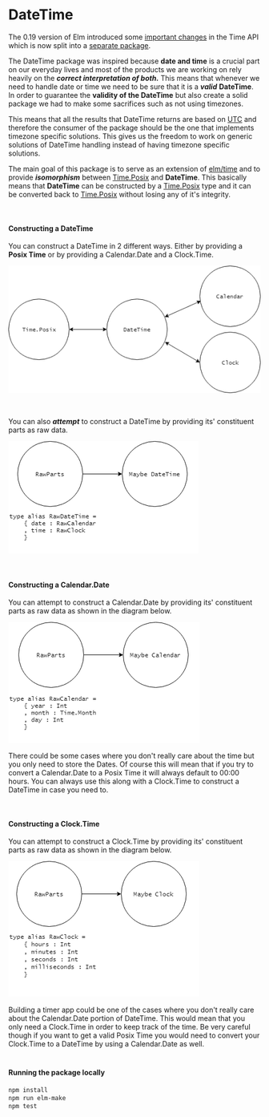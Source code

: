 # DateTime

The 0.19 version of Elm introduced some [important changes][important-changes] in the Time API which is now split into a [separate package][elm-time].

The DateTime package was inspired because __date and time__ is a crucial part on our everyday lives and most of the products we are working on rely heavily on the ___correct interpretation of both.___
This means that whenever we need to handle date or time we need to be sure that it is a ___valid___ __DateTime__. In order to guarantee the __validity of the DateTime__ but also create a solid package
we had to make some sacrifices such as not using timezones.

This means that all the results that DateTime returns are based on [UTC][UTC-wiki] and therefore the consumer of the package should be the one that implements timezone specific solutions. This gives us the
freedom to work on generic solutions of DateTime handling instead of having timezone specific solutions.

The main goal of this package is to serve as an extension of [elm/time][elm-time] and to provide ___isomorphism___ between [Time.Posix][TimePosix] and __DateTime__.
This basically means that __DateTime__ can be constructed by a [Time.Posix][TimePosix] type and it can be converted back to [Time.Posix][TimePosix] without losing any of it's integrity.

<br/>

#### Constructing a DateTime

You can construct a DateTime in 2 different ways. Either by providing a __Posix Time__ or by providing a Calendar.Date and a Clock.Time.

![alt text](https://github.com/PanagiotisGeorgiadis/elm-datetime/blob/master/assets/Isomorphic-DateTime-Construction.png "Isomorphic DateTime construction")

<br/>

You can also ___attempt___ to construct a DateTime by providing its' constituent parts as raw data.

![alt text](https://github.com/PanagiotisGeorgiadis/Elm-DateTime/blob/master/assets/RawParts-DateTime-Construction.png "RawParts to Maybe DateTime")

<br/>

#### Constructing a Calendar.Date

You can attempt to construct a Calendar.Date by providing its' constituent parts as raw data as shown in the diagram below.

![alt text](https://github.com/PanagiotisGeorgiadis/Elm-DateTime/blob/master/assets/RawParts-Calendar-Construction.png "RawParts to Calendar.Date")

There could be some cases where you don't really care about the time but you only need to store the Dates. Of course this will mean that if you try to convert a Calendar.Date to
a Posix Time it will always default to 00:00 hours. You can always use this along with a Clock.Time to construct a DateTime in case you need to.

<br/>

#### Constructing a Clock.Time

You can attempt to construct a Clock.Time by providing its' constituent parts as raw data as shown in the diagram below.

![alt text](https://github.com/PanagiotisGeorgiadis/Elm-DateTime/blob/master/assets/RawParts-Clock-Construction.png "RawParts to Clock.Time")

Building a timer app could be one of the cases where you don't really care about the Calendar.Date portion of DateTime. This would mean that you only need a Clock.Time in order
to keep track of the time. Be very careful though if you want to get a valid Posix Time you would need to convert your Clock.Time to a DateTime by using a Calendar.Date as well.

#
#### Running the package locally
```
npm install
npm run elm-make
npm test
```

[important-changes]: https://github.com/elm/compiler/blob/master/upgrade-docs/0.19.md#modules-moved
[elm-time]: https://package.elm-lang.org/packages/elm/time/latest/
[UTC-wiki]: https://en.wikipedia.org/wiki/Coordinated_Universal_Time
[TimePosix]: https://package.elm-lang.org/packages/elm/time/latest/Time#Posix
